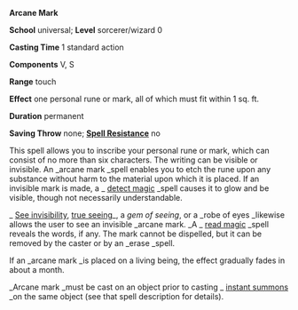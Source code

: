  **Arcane Mark**

**School** universal; **Level** sorcerer/wizard 0

**Casting Time** 1 standard action

**Components** V, S

**Range** touch

**Effect** one personal rune or mark, all of which must fit within 1 sq. ft.

**Duration** permanent

**Saving Throw** none; **[Spell Resistance](../glossary.html#_spell-resistance)** no

This spell allows you to inscribe your personal rune or mark, which can consist of no more than six characters. The writing can be visible or invisible. An _arcane mark _spell enables you to etch the rune upon any substance without harm to the material upon which it is placed. If an invisible mark is made, a _ [detect magic](detectMagic.html#_detect-magic) _spell causes it to glow and be visible, though not necessarily understandable.

_ [See invisibility](seeInvisibility.html#_see-invisibility), [true seeing](trueSeeing.html#_true-seeing)_, a _gem of seeing_, or a _robe of eyes _likewise allows the user to see an invisible _arcane mark. _A _ [read magic](readMagic.html#_read-magic) _spell reveals the words, if any. The mark cannot be dispelled, but it can be removed by the caster or by an _erase _spell.

If an _arcane mark _is placed on a living being, the effect gradually fades in about a month.

_Arcane mark _must be cast on an object prior to casting _ [instant summons](instantSummons.html#_instant-summons) _on the same object (see that spell description for details).

